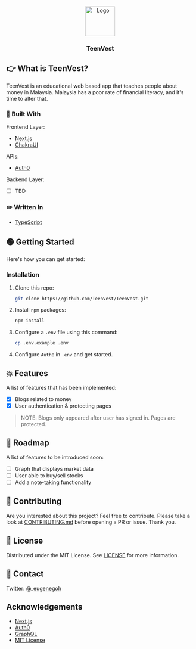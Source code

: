 <br />
<p align="center">
  <a href="https://github.com/TeenVest1">
    <img src="https://user-images.githubusercontent.com/64187129/131427349-e995ab53-b923-4628-b9fd-22b7741d0e7a.png" alt="Logo" width="80" height="80">
  </a>

  <h3 align="center">TeenVest</h3>

</p>

<!-- ABOUT THE PROJECT -->

## :point_right: What is TeenVest?

TeenVest is an educational web based app that teaches people about money in Malaysia. Malaysia has a poor rate of financial literacy, and it's time to alter that.

### :hammer: Built With

Frontend Layer:

- [Next.js](https://nextjs.org/)
- [ChakraUI](https://chakra-ui.com/)

APIs:

- [Auth0](https://auth0.com/docs/)

Backend Layer:

- [ ] TBD

### :pencil2: Written In

- [TypeScript](https://www.typescriptlang.org/)

<!-- GETTING STARTED -->

## :green_circle: Getting Started

Here's how you can get started:

### Installation

1. Clone this repo:

   ```sh
   git clone https://github.com/TeenVest/TeenVest.git
   ```

2. Install `npm` packages:

   ```sh
   npm install
   ```

3. Configure a `.env` file using this command:

   ```sh
   cp .env.example .env
   ```

4. Configure `Auth0` in `.env` and get started.

<!-- USAGE EXAMPLES -->

## :boom: Features

A list of features that has been implemented:

- [x] Blogs related to money
- [x] User authentication & protecting pages

> NOTE: Blogs only appeared after user has signed in. Pages are protected.

<!-- ROADMAP -->

## :memo: Roadmap

A list of features to be introduced soon:

- [ ] Graph that displays market data
- [ ] User able to buy/sell stocks
- [ ] Add a note-taking functionality

<!-- CONTRIBUTING -->

## :thought_balloon: Contributing

Are you interested about this project? Feel free to contribute. Please take a look at [CONTRIBUTING.md](https://github.com/EugeneGohh/TeenVest/blob/main/CONTRIBUTING.md) before opening a PR or issue. Thank you.

<!-- LICENSE -->

## :receipt: License

Distributed under the MIT License. See [LICENSE](https://github.com/TeenVest/TeenVest/blob/main/LICENSE) for more information.

<!-- CONTACT -->

## :iphone: Contact

Twitter: [@\_eugenegoh](https://twitter.com/_eugenegoh)

<!-- ACKNOWLEDGEMENTS -->

## Acknowledgements

- [Next.js](https://nextjs.org/)
- [Auth0](https://auth0.com/docs/)
- [GraphQL](https://graphql.org/)
- [MIT License](https://github.com/TeenVest/TeenVest/blob/main/LICENSE)

<!-- MARKDOWN LINKS & IMAGES -->
<!-- https://www.markdownguide.org/basic-syntax/#reference-style-links -->

[contributors-shield]: https://img.shields.io/github/contributors/othneildrew/Best-README-Template.svg?style=for-the-badge
[contributors-url]: https://github.com/othneildrew/Best-README-Template/graphs/contributors
[forks-shield]: https://img.shields.io/github/forks/othneildrew/Best-README-Template.svg?style=for-the-badge
[forks-url]: https://github.com/othneildrew/Best-README-Template/network/members
[stars-shield]: https://img.shields.io/github/stars/othneildrew/Best-README-Template.svg?style=for-the-badge
[stars-url]: https://github.com/othneildrew/Best-README-Template/stargazers
[issues-shield]: https://img.shields.io/github/issues/othneildrew/Best-README-Template.svg?style=for-the-badge
[issues-url]: https://github.com/othneildrew/Best-README-Template/issues
[license-shield]: https://img.shields.io/github/license/othneildrew/Best-README-Template.svg?style=for-the-badge
[license-url]: https://github.com/othneildrew/Best-README-Template/blob/master/LICENSE.txt
[linkedin-shield]: https://img.shields.io/badge/-LinkedIn-black.svg?style=for-the-badge&logo=linkedin&colorB=555
[linkedin-url]: https://linkedin.com/in/othneildrew
[product-screenshot]: images/screenshot.png
